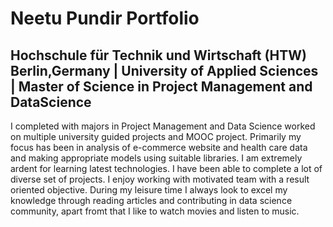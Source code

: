 # Neetu Pundir Portfolio
## Hochschule für Technik und Wirtschaft (HTW) Berlin,Germany | University of Applied Sciences | Master of Science in Project Management and DataScience  

I completed with majors in Project Management and Data Science worked on multiple university guided projects and MOOC project. Primarily my focus has been in analysis of e-commerce website and health care data and making appropriate models using suitable libraries. I am extremely ardent for learning latest technologies. I have been able to complete a lot of diverse set of projects. I enjoy working with motivated team with a result oriented objective.
During my leisure time I always look to excel my knowledge through reading articles and contributing in data science community, apart fromt that I like to watch movies and listen to music.

